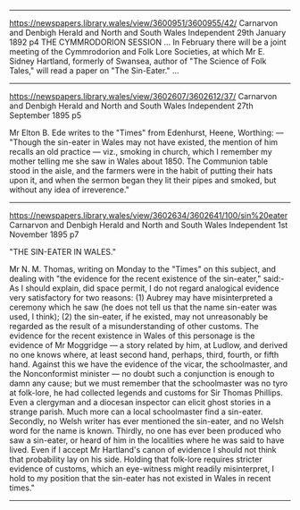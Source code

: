 

---


https://newspapers.library.wales/view/3600951/3600955/42/
Carnarvon and Denbigh Herald and North and South Wales Independent
29th January 1892
p4
THE CYMMRODORION SESSION
... In February there will be a joint meeting of the Cymmrodorion and Folk Lore Societies, at which Mr E. Sidney Hartland, formerly of Swansea, author of "The Science of Folk Tales," will read a paper on "The Sin-Eater." ...


---


https://newspapers.library.wales/view/3602607/3602612/37/
Carnarvon and Denbigh Herald and North and South Wales Independent
27th September 1895
p5

Mr Elton B. Ede writes to the "Times" from Edenhurst, Heene, Worthing: — "Though the sin-eater in Wales may not have existed, the mention of him recalls an old practice — viz., smoking in church, which I remember my mother telling me she saw in Wales about 1850. The Communion table stood in the aisle, and the farmers were in the habit of putting their hats upon it, and when the sermon began they lit their pipes and smoked, but without any idea of irreverence."


---


https://newspapers.library.wales/view/3602634/3602641/100/sin%20eater
Carnarvon and Denbigh Herald and North and South Wales Independent
1st November 1895
p7

"THE SIN-EATER IN WALES."

Mr N. M. Thomas, writing on Monday to the "Times" on this subject, and dealing with "the evidence for the recent existence of the sin-eater," said:- As I should explain, did space permit, I do not regard analogical evidence very satisfactory for two reasons: (1) Aubrey may have misinterpreted a ceremony which he saw (he does not tell us that the name sin-eater was used, I think); (2) the sin-eater, if he existed, may not unreasonably be regarded as the result of a misunderstanding of other customs. The evidence for the recent existence in Wales of this personage is the evidence of Mr Moggridge — a story related by him, at Ludlow, and derived no one knows where, at least second hand, perhaps, third, fourth, or fifth hand. Against this we have the evidence of the vicar, the schoolmaster, and the Nonconformist minister — no doubt such a conjunction is enough to damn any cause; but we must remember that the schoolmaster was no tyro at folk-lore, he had collected legends and customs for Sir Thomas Phillips. Even a clergyman and a diocesan inspector can elicit ghost stories in a strange parish. Much more can a local schoolmaster find a sin-eater. Secondly, no Welsh writer has ever mentioned the sin-eater, and no Welsh word for the name is known. Thirdly, no one has ever been produced who saw a sin-eater, or heard of him in the localities where he was said to have lived. Even if I accept Mr Hartland's canon of evidence I should not think that probability lay on his side. Holding that folk-lore requires stricter evidence of customs, which an eye-witness might readily misinterpret, I hold to my position that the sin-eater has not existed in Wales in recent times."

---

